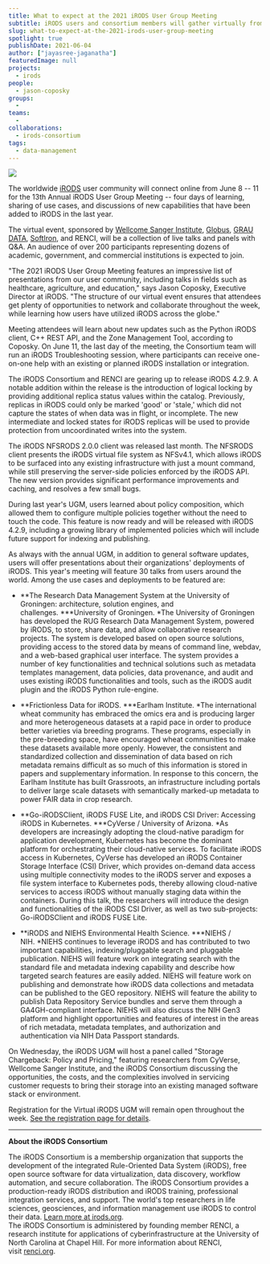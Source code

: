 ```yaml
---
title: What to expect at the 2021 iRODS User Group Meeting
subtitle: iRODS users and consortium members will gather virtually from June 8-11 
slug: what-to-expect-at-the-2021-irods-user-group-meeting
spotlight: true
publishDate: 2021-06-04
author: ["jayasree-jaganatha"]
featuredImage: null
projects:
  - irods
people:
  - jason-coposky
groups:
  -
teams:
  - 
collaborations:
  - irods-consortium
tags:
  - data-management
---
```


![](https://user-images.githubusercontent.com/68300939/157315269-619e668a-a953-49a6-835e-439eba4e9fb9.png)

The worldwide [iRODS](https://irods.org/) user community will connect online from June 8 -- 11 for the 13th Annual iRODS User Group Meeting -- four days of learning, sharing of use cases, and discussions of new capabilities that have been added to iRODS in the last year.

The virtual event, sponsored by [Wellcome Sanger Institute](https://www.sanger.ac.uk/), [Globus](https://www.globus.org/), [GRAU DATA](http://graudata.com/), [SoftIron](https://softiron.com/), and RENCI, will be a collection of live talks and panels with Q&A. An audience of over 200 participants representing dozens of academic, government, and commercial institutions is expected to join.

"The 2021 iRODS User Group Meeting features an impressive list of presentations from our user community, including talks in fields such as healthcare, agriculture, and education," says Jason Coposky, Executive Director at iRODS. "The structure of our virtual event ensures that attendees get plenty of opportunities to network and collaborate throughout the week, while learning how users have utilized iRODS across the globe."

Meeting attendees will learn about new updates such as the Python iRODS client, C++ REST API, and the Zone Management Tool, according to Coposky. On June 11, the last day of the meeting, the Consortium team will run an iRODS Troubleshooting session, where participants can receive one-on-one help with an existing or planned iRODS installation or integration.

The iRODS Consortium and RENCI are gearing up to release iRODS 4.2.9. A notable addition within the release is the introduction of logical locking by providing additional replica status values within the catalog. Previously, replicas in iRODS could only be marked 'good' or 'stale,' which did not capture the states of when data was in flight, or incomplete. The new intermediate and locked states for iRODS replicas will be used to provide protection from uncoordinated writes into the system.

The iRODS NFSRODS 2.0.0 client was released last month. The NFSRODS client presents the iRODS virtual file system as NFSv4.1, which allows iRODS to be surfaced into any existing infrastructure with just a mount command, while still preserving the server-side policies enforced by the iRODS API. The new version provides significant performance improvements and caching, and resolves a few small bugs. 

During last year's UGM, users learned about policy composition, which allowed them to configure multiple policies together without the need to touch the code. This feature is now ready and will be released with iRODS 4.2.9, including a growing library of implemented policies which will include future support for indexing and publishing.

As always with the annual UGM, in addition to general software updates, users will offer presentations about their organizations' deployments of iRODS. This year's meeting will feature 30 talks from users around the world. Among the use cases and deployments to be featured are:

-   **The Research Data Management System at the University of Groningen: architecture, solution engines, and challenges. ***University of Groningen. *The University of Groningen has developed the RUG Research Data Management System, powered by iRODS, to store, share data, and allow collaborative research projects. The system is developed based on open source solutions, providing access to the stored data by means of command line, webdav, and a web-based graphical user interface. The system provides a number of key functionalities and technical solutions such as metadata templates management, data policies, data provenance, and audit and uses existing iRODS functionalities and tools, such as the iRODS audit plugin and the iRODS Python rule-engine.

-   **Frictionless Data for iRODS. ***Earlham Institute. *The international wheat community has embraced the omics era and is producing larger and more heterogeneous datasets at a rapid pace in order to produce better varieties via breeding programs. These programs, especially in the pre-breeding space, have encouraged wheat communities to make these datasets available more openly. However, the consistent and standardized collection and dissemination of data based on rich metadata remains difficult as so much of this information is stored in papers and supplementary information. In response to this concern, the Earlham Institute has built Grassroots, an infrastructure including portals to deliver large scale datasets with semantically marked-up metadata to power FAIR data in crop research.

-   **Go-iRODSClient, iRODS FUSE Lite, and iRODS CSI Driver: Accessing iRODS in Kubernetes. ***CyVerse / University of Arizona. *As developers are increasingly adopting the cloud-native paradigm for application development, Kubernetes has become the dominant platform for orchestrating their cloud-native services. To facilitate iRODS access in Kubernetes, CyVerse has developed an iRODS Container Storage Interface (CSI) Driver, which provides on-demand data access using multiple connectivity modes to the iRODS server and exposes a file system interface to Kubernetes pods, thereby allowing cloud-native services to access iRODS without manually staging data within the containers. During this talk, the researchers will introduce the design and functionalities of the iRODS CSI Driver, as well as two sub-projects: Go-iRODSClient and iRODS FUSE Lite.

-   **iRODS and NIEHS Environmental Health Science. ***NIEHS / NIH. *NIEHS continues to leverage iRODS and has contributed to two important capabilities, indexing/pluggable search and pluggable publication. NIEHS will feature work on integrating search with the standard file and metadata indexing capability and describe how targeted search features are easily added. NIEHS will feature work on publishing and demonstrate how iRODS data collections and metadata can be published to the GEO repository. NIEHS will feature the ability to publish Data Repository Service bundles and serve them through a GA4GH-compliant interface. NIEHS will also discuss the NIH Gen3 platform and highlight opportunities and features of interest in the areas of rich metadata, metadata templates, and authorization and authentication via NIH Data Passport standards.

On Wednesday, the iRODS UGM will host a panel called "Storage Chargeback: Policy and Pricing," featuring researchers from CyVerse, Wellcome Sanger Institute, and the iRODS Consortium discussing the opportunities, the costs, and the complexities involved in servicing customer requests to bring their storage into an existing managed software stack or environment.

Registration for the Virtual iRODS UGM will remain open throughout the week. [See the registration page for details](https://irods.org/ugm2021/).

* * * * *

**About the iRODS Consortium**

The iRODS Consortium is a membership organization that supports the development of the integrated Rule-Oriented Data System (iRODS), free open source software for data virtualization, data discovery, workflow automation, and secure collaboration. The iRODS Consortium provides a production-ready iRODS distribution and iRODS training, professional integration services, and support. The world's top researchers in life sciences, geosciences, and information management use iRODS to control their data. [Learn more at irods.org](https://irods.org/).\
The iRODS Consortium is administered by founding member RENCI, a research institute for applications of cyberinfrastructure at the University of North Carolina at Chapel Hill. For more information about RENCI, visit [renci.org](https://renci.org/).
